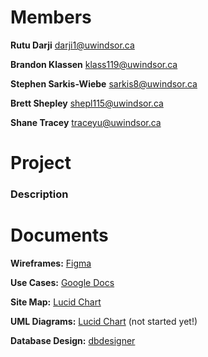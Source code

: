 # Members

**Rutu Darji**
darji1@uwindsor.ca

**Brandon Klassen**
klass119@uwindsor.ca

**Stephen Sarkis-Wiebe**
sarkis8@uwindsor.ca

**Brett Shepley**
shepl115@uwindsor.ca

**Shane Tracey**
traceyu@uwindsor.ca

# Project
### Description

# Documents
**Wireframes:** [Figma](https://www.figma.com/files/project/32229536/Team-project?fuid=766673555964195538)

**Use Cases:** [Google Docs](https://docs.google.com/document/d/1LIq0-3pp8Yx4l4znDlORiHNYOu5Y587QXrEzo3GTVdw/edit?usp=sharing)

**Site Map:** [Lucid Chart](https://lucid.app/lucidchart/invitations/accept/inv_94f21ff5-1ce7-4490-8145-d4a92bc3f56e?viewport_loc=-11%2C-11%2C2219%2C1159%2C0_0)

**UML Diagrams:** [Lucid Chart](https://www.lucidchart.com/) (not started yet!)

**Database Design:** [dbdesigner](https://app.dbdesigner.net/designer/schema/425473)
